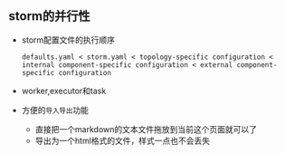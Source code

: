 ## storm的并行性
* storm配置文件的执行顺序
   
	  defaults.yaml < storm.yaml < topology-specific configuration < internal component-specific configuration < external component-specific configuration
* worker,executor和task
* 方便的`导入导出`功能
    *  直接把一个markdown的文本文件拖放到当前这个页面就可以了
    *  导出为一个html格式的文件，样式一点也不会丢失

